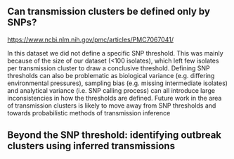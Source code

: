 ##  Can transmission clusters be defined only by SNPs?
https://www.ncbi.nlm.nih.gov/pmc/articles/PMC7067041/

In this dataset we did not define a specific SNP threshold. This was mainly because of the size of our dataset (<100 isolates), which left few isolates per transmission cluster to draw a conclusive threshold. Defining SNP thresholds can also be problematic as biological variance (e.g. differing environmental pressures), sampling bias (e.g. missing intermediate isolates) and analytical variance (i.e. SNP calling process) can all introduce large inconsistencies in how the thresholds are defined. Future work in the area of transmission clusters is likely to move away from SNP thresholds and towards probabilistic methods of transmission inference 

## Beyond the SNP threshold: identifying outbreak clusters using inferred transmissions
